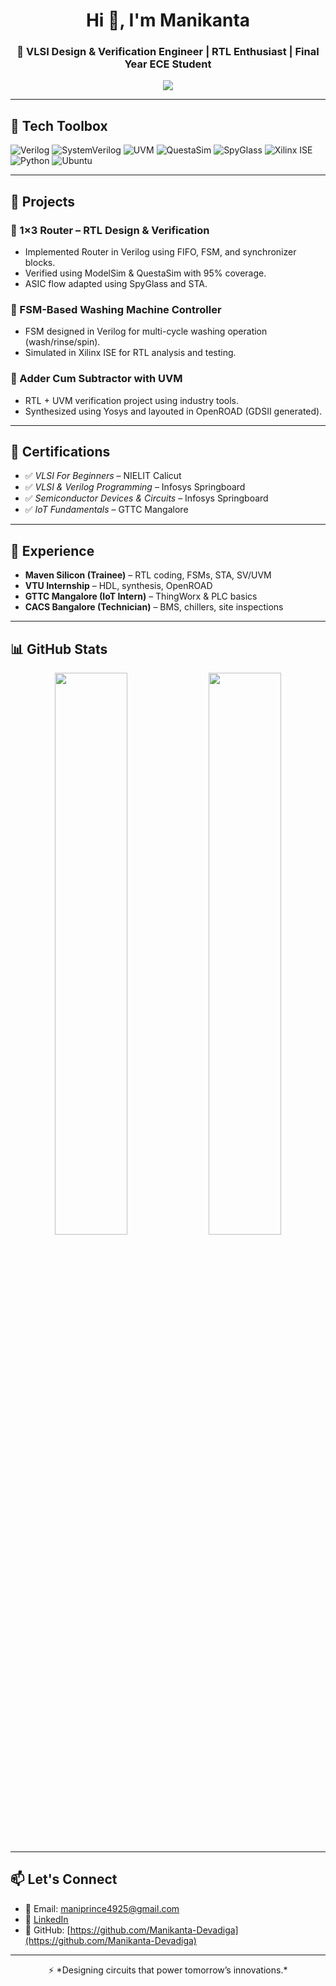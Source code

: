 <h1 align="center">Hi 👋, I'm Manikanta </h1>
<h3 align="center">🔬 VLSI Design & Verification Engineer | RTL Enthusiast | Final Year ECE Student</h3>

<p align="center">
  <img src="https://readme-typing-svg.herokuapp.com?font=Fira+Code&pause=1000&color=F75C7E&center=true&vCenter=true&width=440&lines=Aspiring+VLSI+Engineer;RTL+%7C+UVM+%7C+SystemVerilog+%7C+STA;Passionate+about+Semiconductor+Design;Let's+build+chips+that+change+the+world!" />
</p>

---

## 🔧 Tech Toolbox

![Verilog](https://img.shields.io/badge/-Verilog-000?style=for-the-badge)
![SystemVerilog](https://img.shields.io/badge/-SystemVerilog-blue?style=for-the-badge)
![UVM](https://img.shields.io/badge/-UVM-purple?style=for-the-badge)
![QuestaSim](https://img.shields.io/badge/-QuestaSim-green?style=for-the-badge)
![SpyGlass](https://img.shields.io/badge/-SpyGlass-yellow?style=for-the-badge)
![Xilinx ISE](https://img.shields.io/badge/-Xilinx%20ISE-red?style=for-the-badge)
![Python](https://img.shields.io/badge/-Python-FFD43B?style=for-the-badge&logo=python)
![Ubuntu](https://img.shields.io/badge/-Ubuntu-black?style=for-the-badge&logo=ubuntu)

---

## 🚀 Projects

### 🔷 1×3 Router – RTL Design & Verification
- Implemented Router in Verilog using FIFO, FSM, and synchronizer blocks.
- Verified using ModelSim & QuestaSim with 95% coverage.
- ASIC flow adapted using SpyGlass and STA.

### 🔷 FSM-Based Washing Machine Controller
- FSM designed in Verilog for multi-cycle washing operation (wash/rinse/spin).
- Simulated in Xilinx ISE for RTL analysis and testing.

### 🔷 Adder Cum Subtractor with UVM
- RTL + UVM verification project using industry tools.
- Synthesized using Yosys and layouted in OpenROAD (GDSII generated).

---

## 📜 Certifications

- ✅ *VLSI For Beginners* – NIELIT Calicut  
- ✅ *VLSI & Verilog Programming* – Infosys Springboard  
- ✅ *Semiconductor Devices & Circuits* – Infosys Springboard  
- ✅ *IoT Fundamentals* – GTTC Mangalore  

---

## 💼 Experience

- **Maven Silicon (Trainee)** – RTL coding, FSMs, STA, SV/UVM  
- **VTU Internship** – HDL, synthesis, OpenROAD  
- **GTTC Mangalore (IoT Intern)** – ThingWorx & PLC basics  
- **CACS Bangalore (Technician)** – BMS, chillers, site inspections  

---

## 📊 GitHub Stats

<p align="center">
  <img src="https://github-readme-stats.vercel.app/api?username=Manikanta-Devadiga&show_icons=true&theme=radical" width="48%"/>
  <img src="https://github-readme-stats.vercel.app/api/top-langs/?username=Manikanta-Devadiga&layout=compact&theme=tokyonight" width="48%"/>
</p>

---

## 📫 Let's Connect

- 📧 Email: [maniprince4925@gmail.com](mailto:maniprince4925@gmail.com)  
- 🔗 [LinkedIn](https://www.linkedin.com/in/manikanta-devadiga-4b7284208)  
- 🐙 GitHub: [https://github.com/Manikanta-Devadiga](https://github.com/Manikanta-Devadiga)

---

<p align="center">
⚡ *Designing circuits that power tomorrow’s innovations.*
</p>
